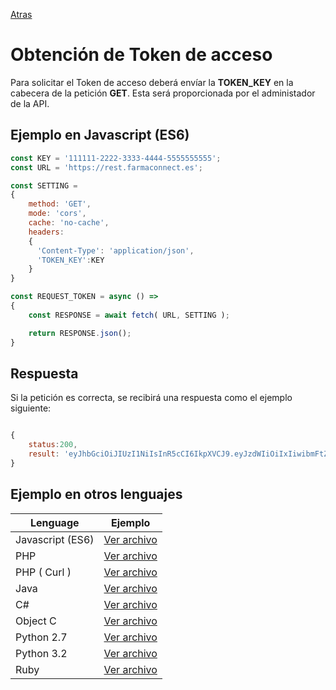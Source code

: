 [Atras](/README.md) 

# Obtención de Token de acceso
Para solicitar el Token de acceso deberá envíar la **TOKEN_KEY** en la cabecera de la petición **GET**.
Esta será proporcionada por el administador de la API.

## Ejemplo en Javascript (ES6)
```javascript
const KEY = '111111-2222-3333-4444-5555555555';
const URL = 'https://rest.farmaconnect.es';

const SETTING =
{
    method: 'GET', 
    mode: 'cors', 
    cache: 'no-cache',
    headers: 
    {
      'Content-Type': 'application/json',
      'TOKEN_KEY':KEY
    }
}

const REQUEST_TOKEN = async () =>
{
    const RESPONSE = await fetch( URL, SETTING );

    return RESPONSE.json();
}

```
## Respuesta
Si la petición es correcta, se recibirá una respuesta como el ejemplo siguiente:
```javascript

{
    status:200,
    result: 'eyJhbGciOiJIUzI1NiIsInR5cCI6IkpXVCJ9.eyJzdWIiOiIxIiwibmFtZSI6IkZhcm1hY29ubmVjdCBFamVtcGxvIiwiaWF0IjoxNTE2MjM5MDIyfQ.voSErXX9Wl2b0HtUNPk1PG_j7wXkikSHwb4U0wO_Uas'
}
```

## Ejemplo en otros lenguajes
Lenguage                    | Ejemplo                      |
------------------------    | ------------------------  |
Javascript (ES6)            | [Ver archivo](/examples_token/javascript.js)        |  
PHP                         | [Ver archivo](/examples_token/php.php)        |  
PHP ( Curl )                | [Ver archivo](/examples_token/php_curl.php)        |  
Java                        | [Ver archivo](/examples_token/java.jar)        |  
C#                          | [Ver archivo](/examples_token/c_sharp.cs)        |  
Object C                    | [Ver archivo](/examples_token/objc.c)        |  
Python 2.7                  | [Ver archivo](/examples_token/python_2.7.py)        |  
Python 3.2                  | [Ver archivo](/examples_token/python_3.2.py)        |  
Ruby                        | [Ver archivo](/examples_token/ruby.r)        |  
